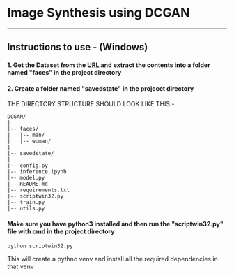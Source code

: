 # Image Synthesis using DCGAN

---

## Instructions to use - (Windows)

#### 1. Get the Dataset from the [URL](https://www.kaggle.com/datasets/maciejgronczynski/biggest-genderface-recognition-dataset/discussion) and extract the contents into a folder named "faces" in the project directory
#### 2. Create a folder named "savedstate" in the projecct directory

THE DIRECTORY STRUCTURE SHOULD LOOK LIKE THIS -

```
DCGAN/
|   
|-- faces/
|   |-- man/
|   |-- woman/
|   
|-- savedstate/
|
|-- config.py       
|-- inference.ipynb
|-- model.py
|-- README.md
|-- requirements.txt
|-- scriptwin32.py
|-- train.py
|-- utils.py
```

#### Make sure you have python3 installed and then run the "scriptwin32.py" file with cmd in the project directory
```
python scriptwin32.py
```
This will create a pythno venv and install all the required dependencies in that venv
